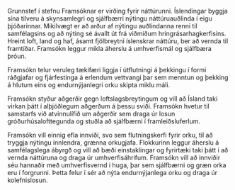 Grunnstef í stefnu Framsóknar er virðing fyrir náttúrunni. Íslendingar byggja sína tilveru á skynsamlegri og sjálfbærri nýtingu náttúruauðlinda í eigu þjóðarinnar. Mikilvægt er að arður af nýtingu auðlindanna renni til samfélagsins og að nýting sé ávallt út frá viðmiðum hringrásarhagkerfisins. Hreint loft, land og haf, ásamt fjölbreytni íslenskrar náttúru, ber að vernda til framtíðar. Framsókn leggur mikla áherslu á umhverfismál og sjálfbæra þróun.

Framsókn telur veruleg tækifæri liggja í útflutningi á þekkingu í formi ráðgjafar og fjárfestinga á erlendum vettvangi þar sem menntun og þekking á hlutum eins og endurnýjanlegri orku skipta miklu máli.

Framsókn styður aðgerðir gegn loftslagsbreytingum og vill að Ísland taki virkan þátt í alþjóðlegum aðgerðum á þessu sviði. Framsókn hvetur til samstarfs við atvinnulífið um aðgerðir sem draga úr losun gróðurhúsalofttegunda og stuðla að sjálfbærni í framleiðsluferlum.

Framsókn vill einnig efla innviði, svo sem flutningskerfi fyrir orku, til að tryggja nýtingu innlendra, grænna orkugjafa. Flokkurinn leggur áherslu á samfélagslega ábyrgð og vill að bæði einstaklingar og fyrirtæki taki þátt í að vernda náttúruna og draga úr umhverfisáhrifum. Framsókn vill að innviðir séu hannaðir með umhverfisvernd í huga, þar sem sjálfbærni og græn orka eru í forgrunni. Þetta felur í sér að nýta endurnýjanlega orku og draga úr kolefnislosun.